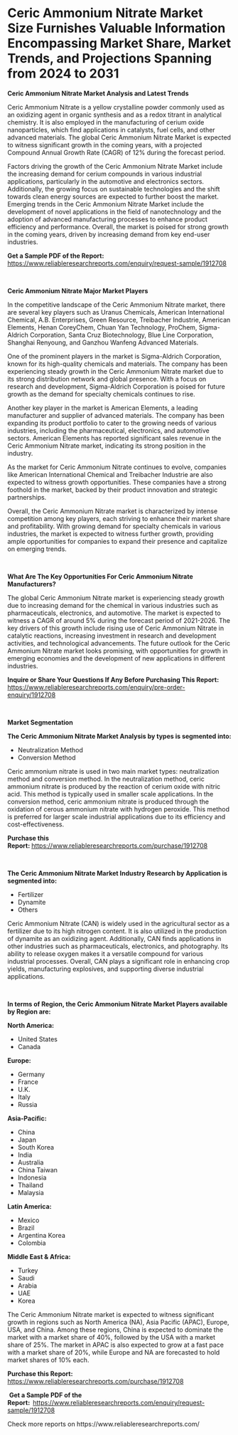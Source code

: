 <p><h1>Ceric Ammonium Nitrate Market Size Furnishes Valuable Information Encompassing Market Share, Market Trends, and Projections Spanning from 2024 to 2031</h1></p><p><strong>Ceric Ammonium Nitrate Market Analysis and Latest Trends</strong></p>
<p><p>Ceric Ammonium Nitrate is a yellow crystalline powder commonly used as an oxidizing agent in organic synthesis and as a redox titrant in analytical chemistry. It is also employed in the manufacturing of cerium oxide nanoparticles, which find applications in catalysts, fuel cells, and other advanced materials. The global Ceric Ammonium Nitrate Market is expected to witness significant growth in the coming years, with a projected Compound Annual Growth Rate (CAGR) of 12% during the forecast period. </p><p>Factors driving the growth of the Ceric Ammonium Nitrate Market include the increasing demand for cerium compounds in various industrial applications, particularly in the automotive and electronics sectors. Additionally, the growing focus on sustainable technologies and the shift towards clean energy sources are expected to further boost the market. Emerging trends in the Ceric Ammonium Nitrate Market include the development of novel applications in the field of nanotechnology and the adoption of advanced manufacturing processes to enhance product efficiency and performance. Overall, the market is poised for strong growth in the coming years, driven by increasing demand from key end-user industries.</p></p>
<p><strong>Get a Sample PDF of the Report:&nbsp;</strong> <a href="https://www.reliableresearchreports.com/enquiry/request-sample/1912708">https://www.reliableresearchreports.com/enquiry/request-sample/1912708</a></p>
<p>&nbsp;</p>
<p><strong>Ceric Ammonium Nitrate Major Market Players</strong></p>
<p><p>In the competitive landscape of the Ceric Ammonium Nitrate market, there are several key players such as Uranus Chemicals, American International Chemical, A.B. Enterprises, Green Resource, Treibacher Industrie, American Elements, Henan CoreyChem, Chuan Yan Technology, ProChem, Sigma-Aldrich Corporation, Santa Cruz Biotechnology, Blue Line Corporation, Shanghai Renyoung, and Ganzhou Wanfeng Advanced Materials.</p><p>One of the prominent players in the market is Sigma-Aldrich Corporation, known for its high-quality chemicals and materials. The company has been experiencing steady growth in the Ceric Ammonium Nitrate market due to its strong distribution network and global presence. With a focus on research and development, Sigma-Aldrich Corporation is poised for future growth as the demand for specialty chemicals continues to rise.</p><p>Another key player in the market is American Elements, a leading manufacturer and supplier of advanced materials. The company has been expanding its product portfolio to cater to the growing needs of various industries, including the pharmaceutical, electronics, and automotive sectors. American Elements has reported significant sales revenue in the Ceric Ammonium Nitrate market, indicating its strong position in the industry.</p><p>As the market for Ceric Ammonium Nitrate continues to evolve, companies like American International Chemical and Treibacher Industrie are also expected to witness growth opportunities. These companies have a strong foothold in the market, backed by their product innovation and strategic partnerships.</p><p>Overall, the Ceric Ammonium Nitrate market is characterized by intense competition among key players, each striving to enhance their market share and profitability. With growing demand for specialty chemicals in various industries, the market is expected to witness further growth, providing ample opportunities for companies to expand their presence and capitalize on emerging trends.</p></p>
<p>&nbsp;</p>
<p><strong>What Are The Key Opportunities For Ceric Ammonium Nitrate Manufacturers?</strong></p>
<p><p>The global Ceric Ammonium Nitrate market is experiencing steady growth due to increasing demand for the chemical in various industries such as pharmaceuticals, electronics, and automotive. The market is expected to witness a CAGR of around 5% during the forecast period of 2021-2026. The key drivers of this growth include rising use of Ceric Ammonium Nitrate in catalytic reactions, increasing investment in research and development activities, and technological advancements. The future outlook for the Ceric Ammonium Nitrate market looks promising, with opportunities for growth in emerging economies and the development of new applications in different industries.</p></p>
<p><strong>Inquire or Share Your Questions If Any Before Purchasing This Report:</strong> <a href="https://www.reliableresearchreports.com/enquiry/pre-order-enquiry/1912708">https://www.reliableresearchreports.com/enquiry/pre-order-enquiry/1912708</a></p>
<p>&nbsp;</p>
<p><strong>Market Segmentation</strong></p>
<p><strong>The Ceric Ammonium Nitrate Market Analysis by types is segmented into:</strong></p>
<p><ul><li>Neutralization Method</li><li>Conversion Method</li></ul></p>
<p><p>Ceric ammonium nitrate is used in two main market types: neutralization method and conversion method. In the neutralization method, ceric ammonium nitrate is produced by the reaction of cerium oxide with nitric acid. This method is typically used in smaller scale applications. In the conversion method, ceric ammonium nitrate is produced through the oxidation of cerous ammonium nitrate with hydrogen peroxide. This method is preferred for larger scale industrial applications due to its efficiency and cost-effectiveness.</p></p>
<p><strong>Purchase this Report:&nbsp;</strong><a href="https://www.reliableresearchreports.com/purchase/1912708">https://www.reliableresearchreports.com/purchase/1912708</a></p>
<p>&nbsp;</p>
<p><strong>The Ceric Ammonium Nitrate Market Industry Research by Application is segmented into:</strong></p>
<p><ul><li>Fertilizer</li><li>Dynamite</li><li>Others</li></ul></p>
<p><p>Ceric Ammonium Nitrate (CAN) is widely used in the agricultural sector as a fertilizer due to its high nitrogen content. It is also utilized in the production of dynamite as an oxidizing agent. Additionally, CAN finds applications in other industries such as pharmaceuticals, electronics, and photography. Its ability to release oxygen makes it a versatile compound for various industrial processes. Overall, CAN plays a significant role in enhancing crop yields, manufacturing explosives, and supporting diverse industrial applications.</p></p>
<p>&nbsp;</p>
<p><strong>In terms of Region, the Ceric Ammonium Nitrate Market Players available by Region are:</strong></p>
<p>
    <p> <strong> North America: </strong>
        <ul>
            <li>United States</li>
            <li>Canada</li>
        </ul>
        </p> 
    <p> <strong> Europe: </strong>
        <ul>
            <li>Germany</li>
            <li>France</li>
            <li>U.K.</li>
            <li>Italy</li>
            <li>Russia</li>
        </ul>
        </p> 
    <p> <strong> Asia-Pacific: </strong>
        <ul>
            <li>China</li>
            <li>Japan</li>
            <li>South Korea</li>
            <li>India</li>
            <li>Australia</li>
            <li>China Taiwan</li>
            <li>Indonesia</li>
            <li>Thailand</li>
            <li>Malaysia</li>
        </ul>
        </p> 
    <p> <strong> Latin America: </strong>
        <ul>
            <li>Mexico</li>
            <li>Brazil</li>
            <li>Argentina Korea</li>
            <li>Colombia</li>
        </ul>
        </p> 
    <p> <strong> Middle East & Africa: </strong>
        <ul>
            <li>Turkey</li>
            <li>Saudi</li>
            <li>Arabia</li>
            <li>UAE</li>
            <li>Korea</li>
        </ul>
    </p>
    </p>
<p><p>The Ceric Ammonium Nitrate market is expected to witness significant growth in regions such as North America (NA), Asia Pacific (APAC), Europe, USA, and China. Among these regions, China is expected to dominate the market with a market share of 40%, followed by the USA with a market share of 25%. The market in APAC is also expected to grow at a fast pace with a market share of 20%, while Europe and NA are forecasted to hold market shares of 10% each.</p></p>
<p><strong>Purchase this Report: </strong><a href="https://www.reliableresearchreports.com/purchase/1912708">https://www.reliableresearchreports.com/purchase/1912708</a></p>
<p>&nbsp;<strong>Get a Sample PDF of the Report:&nbsp;&nbsp;</strong><a href="https://www.reliableresearchreports.com/enquiry/request-sample/1912708">https://www.reliableresearchreports.com/enquiry/request-sample/1912708</a></p>
<p><strong></strong></p>
<p>Check more reports on https://www.reliableresearchreports.com/</p>